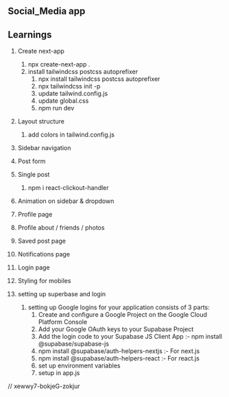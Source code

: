 ## Social_Media app

## Learnings

1. Create next-app

   1. npx create-next-app .
   2. install tailwindcss postcss autoprefixer
      1. npx install tailwindcss postcss autoprefixer
      2. npx tailwindcss init -p
      3. update tailwind.config.js
      4. update global.css
      5. npm run dev

2. Layout structure

   1. add colors in tailwind.config.js

3. Sidebar navigation

4. Post form

5. Single post

   1. npm i react-clickout-handler

6. Animation on sidebar & dropdown

7. Profile page

8. Profile about / friends / photos

9. Saved post page

10. Notifications page

11. Login page

12. Styling for mobiles

13. setting up superbase and login
    1. setting up Google logins for your application consists of 3 parts:
       1. Create and configure a Google Project on the Google Cloud Platform Console
       2. Add your Google OAuth keys to your Supabase Project
       3. Add the login code to your Supabase JS Client App :- npm install @supabase/supabase-js
       4. npm install @supabase/auth-helpers-nextjs :- For next.js
       5. npm install @supabase/auth-helpers-react :- For react.js
       6. set up environment variables
       7. setup in app.js

// xewwy7-bokjeG-zokjur
